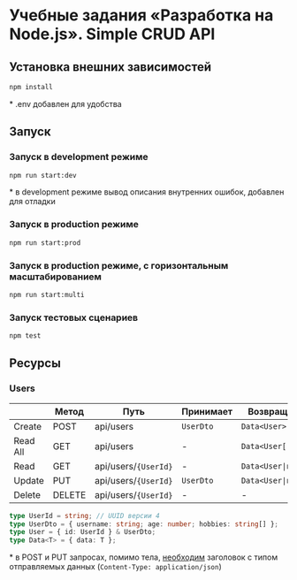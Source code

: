 # Учебные задания «Разработка на Node.js». Simple CRUD API

## Установка внешних зависимостей

```bash
npm install
```

\* .env добавлен для удобства

## Запуск

### Запуск в development режиме

```bash
npm run start:dev
```

\* в development режиме вывод описания внутренних ошибок, добавлен для отладки

### Запуск в production режиме

```bash
npm run start:prod
```

### Запуск в production режиме, с горизонтальным масштабированием

```bash
npm run start:multi
```

### Запуск тестовых сценариев

```bash
npm test
```

## Ресурсы

### Users

|          | Метод  | Путь                 | Принимает | Возвращает         |
| -------- | ------ | -------------------- | --------- | ------------------ |
| Create   | POST   | api/users            | `UserDto` | `Data<User>`       |
| Read All | GET    | api/users            | -         | `Data<User[]>`     |
| Read     | GET    | api/users/`{UserId}` | -         | `Data<User\|null>` |
| Update   | PUT    | api/users/`{UserId}` | `UserDto` | `Data<User\|null>` |
| Delete   | DELETE | api/users/`{UserId}` | -         | -                  |

```typescript
type UserId = string; // UUID версии 4
type UserDto = { username: string; age: number; hobbies: string[] };
type User = { id: UserId } & UserDto;
type Data<T> = { data: T };
```

\* в POST и PUT запросах, помимо тела, [необходим](https://github.com/MihailStar/node-bas-3/blob/master/03/src/simple-server/parse-json-body.ts#L7) заголовок с типом отправляемых данных (`Content-Type: application/json`)
